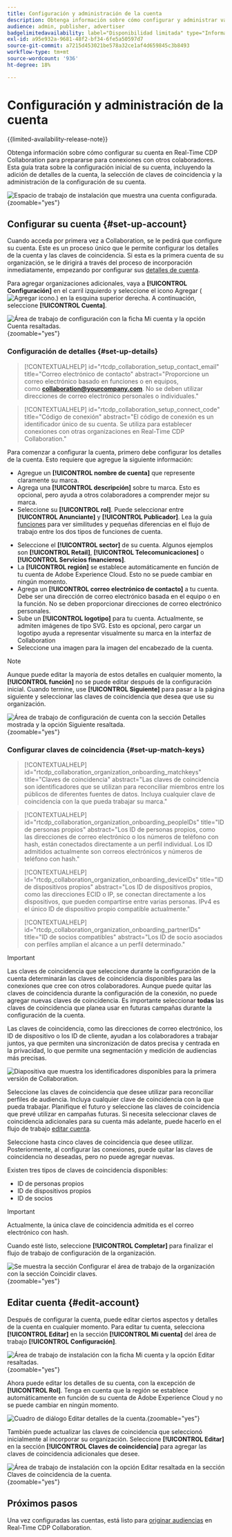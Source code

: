 ```yaml
---
title: Configuración y administración de la cuenta
description: Obtenga información sobre cómo configurar y administrar varios aspectos de su cuenta en Real-Time CDP Collaboration
audience: admin, publisher, advertiser
badgelimitedavailability: label="Disponibilidad limitada" type="Informative" url="https://helpx.adobe.com/legal/product-descriptions/real-time-customer-data-platform-collaboration.html newtab=true"
exl-id: a95e932a-9681-48f2-bf34-6fe5a50597d7
source-git-commit: a7215d453021be578a32ce1af4d659845c3b8493
workflow-type: tm+mt
source-wordcount: '936'
ht-degree: 18%

---
```


# Configuración y administración de la cuenta

{{limited-availability-release-note}}

Obtenga información sobre cómo configurar su cuenta en Real-Time CDP Collaboration para prepararse para conexiones con otros colaboradores. Esta guía trata sobre la configuración inicial de su cuenta, incluyendo la adición de detalles de la cuenta, la selección de claves de coincidencia y la administración de la configuración de su cuenta.

![Espacio de trabajo de instalación que muestra una cuenta configurada.](/help/assets/setup/manage-account/my-account.png){zoomable="yes"}

## Configurar su cuenta {#set-up-account}

Cuando acceda por primera vez a Collaboration, se le pedirá que configure su cuenta. Este es un proceso único que le permite configurar los detalles de la cuenta y las claves de coincidencia. Si esta es la primera cuenta de su organización, se le dirigirá a través del proceso de incorporación inmediatamente, empezando por configurar sus [detalles de cuenta](#set-up-details).

Para agregar organizaciones adicionales, vaya a **[!UICONTROL Configuración]** en el carril izquierdo y seleccione el icono Agregar (![Agregar icono.](/help/assets/icons/plus.png)) en la esquina superior derecha. A continuación, seleccione **[!UICONTROL Cuenta]**.

![Área de trabajo de configuración con la ficha Mi cuenta y la opción Cuenta resaltadas.](/help/assets/setup/manage-account/add-new-account.png){zoomable="yes"}

### Configuración de detalles {#set-up-details}

>[!CONTEXTUALHELP]
>id="rtcdp_collaboration_setup_contact_email"
>title="Correo electrónico de contacto"
>abstract="Proporcione un correo electrónico basado en funciones o en equipos, como **collaboration@yourcompany.com**. No se deben utilizar direcciones de correo electrónico personales o individuales."

>[!CONTEXTUALHELP]
>id="rtcdp_collaboration_setup_connect_code"
>title="Código de conexión"
>abstract="El código de conexión es un identificador único de su cuenta. Se utiliza para establecer conexiones con otras organizaciones en Real-Time CDP Collaboration."

Para comenzar a configurar la cuenta, primero debe configurar los detalles de la cuenta. Esto requiere que agregue la siguiente información:

* Agregue un **[!UICONTROL nombre de cuenta]** que represente claramente su marca.
* Agrega una **[!UICONTROL descripción]** sobre tu marca. Esto es opcional, pero ayuda a otros colaboradores a comprender mejor su marca.
* Seleccione su **[!UICONTROL rol]**. Puede seleccionar entre **[!UICONTROL Anunciante]** y **[!UICONTROL Publicador]**. Lea la guía [funciones](/help/guide/overview/roles.md) para ver similitudes y pequeñas diferencias en el flujo de trabajo entre los dos tipos de funciones de cuenta.
<!-- The above will need to be updated when I update things for B2B -->
* Seleccione el **[!UICONTROL sector]** de su cuenta. Algunos ejemplos son **[!UICONTROL Retail]**, **[!UICONTROL Telecomunicaciones]** o **[!UICONTROL Servicios financieros]**.
* La **[!UICONTROL región]** se establece automáticamente en función de tu cuenta de Adobe Experience Cloud. Esto no se puede cambiar en ningún momento.
* Agrega un **[!UICONTROL correo electrónico de contacto]** a tu cuenta. Debe ser una dirección de correo electrónico basada en el equipo o en la función. No se deben proporcionar direcciones de correo electrónico personales.
* Sube un **[!UICONTROL logotipo]** para tu cuenta. Actualmente, se admiten imágenes de tipo SVG. Esto es opcional, pero cargar un logotipo ayuda a representar visualmente su marca en la interfaz de Collaboration
* Seleccione una imagen para la imagen del encabezado de la cuenta.

>[!NOTE]
>
>Aunque puede editar la mayoría de estos detalles en cualquier momento, la **[!UICONTROL función]** no se puede editar después de la configuración inicial. Cuando termine, use **[!UICONTROL Siguiente]** para pasar a la página siguiente y seleccionar las claves de coincidencia que desea que use su organización.

![Área de trabajo de configuración de cuenta con la sección Detalles mostrada y la opción Siguiente resaltada.](/help/assets/setup/manage-account/add-account-details.png){zoomable="yes"}

### Configurar claves de coincidencia {#set-up-match-keys}

>[!CONTEXTUALHELP]
>id="rtcdp_collaboration_organization_onboarding_matchkeys"
>title="Claves de coincidencia"
>abstract="Las claves de coincidencia son identificadores que se utilizan para reconciliar miembros entre los públicos de diferentes fuentes de datos. Incluya cualquier clave de coincidencia con la que pueda trabajar su marca."

>[!CONTEXTUALHELP]
>id="rtcdp_collaboration_organization_onboarding_peopleIDs"
>title="ID de personas propios"
>abstract="Los ID de personas propios, como las direcciones de correo electrónico o los números de teléfono con hash, están conectados directamente a un perfil individual. Los ID admitidos actualmente son correos electrónicos y números de teléfono con hash."

>[!CONTEXTUALHELP]
>id="rtcdp_collaboration_organization_onboarding_deviceIDs"
>title="ID de dispositivos propios"
>abstract="Los ID de dispositivos propios, como las direcciones ECID o IP, se conectan directamente a los dispositivos, que pueden compartirse entre varias personas. IPv4 es el único ID de dispositivo propio compatible actualmente."

>[!CONTEXTUALHELP]
>id="rtcdp_collaboration_organization_onboarding_partnerIDs"
>title="ID de socios compatibles"
>abstract="Los ID de socio asociados con perfiles amplían el alcance a un perfil determinado."

>[!IMPORTANT]
>
>Las claves de coincidencia que seleccione durante la configuración de la cuenta determinarán las claves de coincidencia disponibles para las conexiones que cree con otros colaboradores. Aunque puede quitar las claves de coincidencia durante la configuración de la conexión, no puede agregar nuevas claves de coincidencia. Es importante seleccionar **todas** las claves de coincidencia que planea usar en futuras campañas durante la configuración de la cuenta.

Las claves de coincidencia, como las direcciones de correo electrónico, los ID de dispositivo o los ID de cliente, ayudan a los colaboradores a trabajar juntos, ya que permiten una sincronización de datos precisa y centrada en la privacidad, lo que permite una segmentación y medición de audiencias más precisas.

![Diapositiva que muestra los identificadores disponibles para la primera versión de Collaboration.](/help/assets/setup/manage-account/available-identifiers.png)

<!-- Eventually replace this image above to match branding better. -->

Seleccione las claves de coincidencia que desee utilizar para reconciliar perfiles de audiencia. Incluya cualquier clave de coincidencia con la que pueda trabajar. Planifique el futuro y seleccione las claves de coincidencia que prevé utilizar en campañas futuras. Si necesita seleccionar claves de coincidencia adicionales para su cuenta más adelante, puede hacerlo en el flujo de trabajo [editar cuenta](#edit-account).

Seleccione hasta cinco claves de coincidencia que desee utilizar. Posteriormente, al configurar las conexiones, puede quitar las claves de coincidencia no deseadas, pero no puede agregar nuevas.

Existen tres tipos de claves de coincidencia disponibles:

* ID de personas propios
* ID de dispositivos propios
* ID de socios

>[!IMPORTANT]
>
>Actualmente, la única clave de coincidencia admitida es el correo electrónico con hash.

Cuando esté listo, seleccione **[!UICONTROL Completar]** para finalizar el flujo de trabajo de configuración de la organización.

![Se muestra la sección Configurar el área de trabajo de la organización con la sección Coincidir claves.](/help/assets/setup/manage-account/add-account-match-keys.png){zoomable="yes"}

## Editar cuenta {#edit-account}

Después de configurar la cuenta, puede editar ciertos aspectos y detalles de la cuenta en cualquier momento. Para editar tu cuenta, selecciona **[!UICONTROL Editar]** en la sección **[!UICONTROL Mi cuenta]** del área de trabajo **[!UICONTROL Configuración]**.

![Área de trabajo de instalación con la ficha Mi cuenta y la opción Editar resaltadas.](/help/assets/setup/manage-account/edit-account.png){zoomable="yes"}

Ahora puede editar los detalles de su cuenta, con la excepción de **[!UICONTROL Rol]**. Tenga en cuenta que la región se establece automáticamente en función de su cuenta de Adobe Experience Cloud y no se puede cambiar en ningún momento.

![Cuadro de diálogo Editar detalles de la cuenta.](/help/assets/setup/manage-account/editable-options.png){zoomable="yes"}

También puede actualizar las claves de coincidencia que seleccionó inicialmente al incorporar su organización. Seleccione **[!UICONTROL Editar]** en la sección **[!UICONTROL Claves de coincidencia]** para agregar las claves de coincidencia adicionales que desee.

![Área de trabajo de instalación con la opción Editar resaltada en la sección Claves de coincidencia de la cuenta.](/help/assets/setup/manage-account/edit-match-keys.png){zoomable="yes"}

## Próximos pasos

Una vez configuradas las cuentas, está listo para [originar audiencias](/help/guide/setup/onboard-audiences.md) en Real-Time CDP Collaboration.
